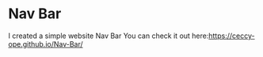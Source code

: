 # Nav Bar

 I created a simple website Nav Bar
 You can check it out here:https://ceccy-ope.github.io/Nav-Bar/
 
